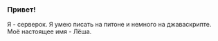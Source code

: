 ### Привет!
Я - серверок. Я умею писать на питоне и немного на джаваскрипте.  
Моё настоящее имя - Лёша.
